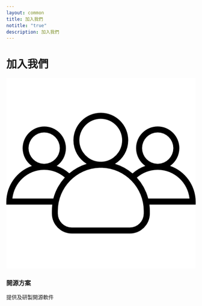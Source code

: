 ```yaml
---
layout: common
title: 加入我們
notitle: "true"
description: 加入我們
---
```


<h1 class="mainTitle joinus">加入我們</h1>

<div class="joinus-cards">
    <a id= "foss-link" class="card">
        <img src="/assets/img/docs/joinus/joinus-icon.png" alt="joinus">
        <h3 class="title">開源方案</h3>
        <p>提供及研製開源軟件</p>
    </a>
</div>

<div id="fossContent" style="display: none;"></div>
